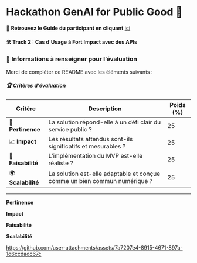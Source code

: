 # Hackathon GenAI for Public Good 🤖  

📙 **Retrouvez le Guide du participant en cliquant** [ici](https://alliance.numerique.gouv.fr/hackathon/participant-guide-fr/)  


#### 🛠 Track 2 : Cas d'Usage à Fort Impact avec des APIs  

### 📝 Informations à renseigner pour l’évaluation  

Merci de compléter ce README avec les éléments suivants :  

##### 🏆 Critères d'évaluation  
| Critère            | Description | Poids (%) |
|--------------------|-------------|-----------|
| 🎯 **Pertinence**  | La solution répond-elle à un défi clair du service public ? | 25 |
| 📈 **Impact**      | Les résultats attendus sont-ils significatifs et mesurables ? | 25 |
| 🔧 **Faisabilité** | L’implémentation du MVP est-elle réaliste ? | 25 |
| 🌍 **Scalabilité** | La solution est-elle adaptable et conçue comme un bien commun numérique ? | 25 |

---

**Pertinence**

**Impact**

**Faisabilité**

**Scalabilité**

https://github.com/user-attachments/assets/7a7207e4-8915-4671-897a-1d6ccdadc67c

